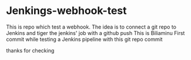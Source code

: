 # Jenkings-webhook-test
This is repo which test a webhook. The idea is to connect a git repo to Jenkins and tiger the jenkins' job with a github push
This is Biliaminu First commit while testing a Jenkins pipeline with this git repo commit

thanks for checking
